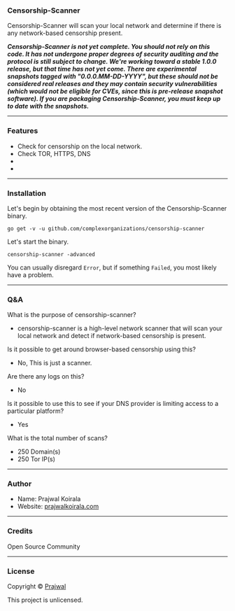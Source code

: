 ### Censorship-Scanner

Censorship-Scanner will scan your local network and determine if there is any network-based censorship present.

***Censorship-Scanner is not yet complete. You should not rely on this code. It has not undergone proper degrees of security auditing and the protocol is still subject to change. We're working toward a stable 1.0.0 release, but that time has not yet come. There are experimental snapshots tagged with "0.0.0.MM-DD-YYYY", but these should not be considered real releases and they may contain security vulnerabilities (which would not be eligible for CVEs, since this is pre-release snapshot software). If you are packaging Censorship-Scanner, you must keep up to date with the snapshots.***

---
### Features
- Check for censorship on the local network.
- Check TOR, HTTPS, DNS
- 
- 

---
### Installation
Let's begin by obtaining the most recent version of the Censorship-Scanner binary.
```
go get -v -u github.com/complexorganizations/censorship-scanner
```
Let's start the binary.
```
censorship-scanner -advanced
```
You can usually disregard `Error`, but if something `Failed`, you most likely have a problem.

---
### Q&A

What is the purpose of censorship-scanner?
- censorship-scanner is a high-level network scanner that will scan your local network and detect if network-based censorship is present.

Is it possible to get around browser-based censorship using this?
- No, This is just a scanner.

Are there any logs on this?
- No

Is it possible to use this to see if your DNS provider is limiting access to a particular platform?
- Yes

What is the total number of scans?
- 250 Domain(s)
- 250 Tor IP(s)

---
### Author
* Name: Prajwal Koirala
* Website: [prajwalkoirala.com](https://www.prajwalkoirala.com)

---	
### Credits
Open Source Community

---
### License
Copyright © [Prajwal](https://github.com/prajwal-koirala)

This project is unlicensed.
